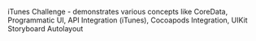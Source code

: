 iTunes Challenge - demonstrates various concepts like CoreData, Programmatic UI, API Integration (iTunes), Cocoapods Integration, UIKit Storyboard Autolayout
